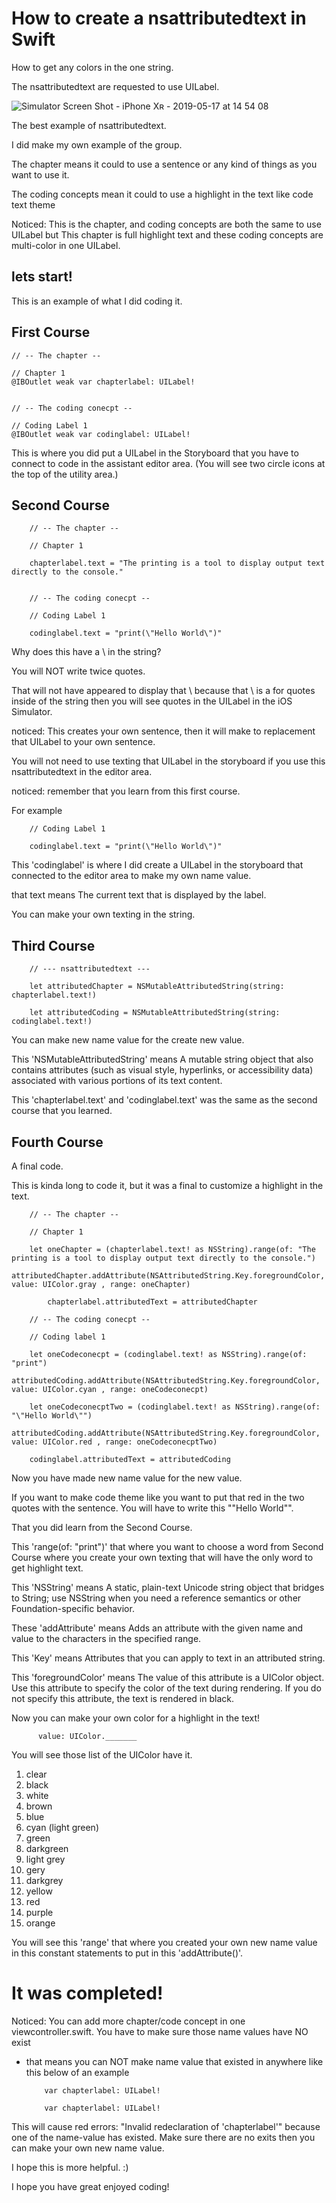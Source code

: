 # How to create a nsattributedtext in Swift
How to get any colors in the one string. 

The nsattributedtext are requested to use UILabel. 

![Simulator Screen Shot - iPhone Xʀ - 2019-05-17 at 14 54 08](https://user-images.githubusercontent.com/32586236/57952723-a6893600-78b3-11e9-83b4-cab4c9e753d1.png)


The best example of nsattributedtext. 

I did make my own example of the group. 

The chapter means it could to use a sentence or any kind of things as you want to use it. 

The coding concepts mean it could to use a highlight in the text like code text theme

Noticed:  This is the chapter, and coding concepts are both the same to use UILabel but This chapter is full highlight 
text and these coding concepts are multi-color in one UILabel.

## lets start!

This is an example of what I did coding it. 

## First Course

    // -- The chapter --
    
    // Chapter 1
    @IBOutlet weak var chapterlabel: UILabel!
    
    
    // -- The coding conecpt --
    
    // Coding Label 1
    @IBOutlet weak var codinglabel: UILabel!
    
    
This is where you did put a UILabel in the Storyboard that you have to connect to code in the assistant editor area. 
(You will see two circle icons at the top of the utility area.)  

## Second Course

        // -- The chapter --
        
        // Chapter 1
        
        chapterlabel.text = "The printing is a tool to display output text directly to the console."
        
        
        // -- The coding conecpt --
        
        // Coding Label 1
        
        codinglabel.text = "print(\"Hello World\")"
        
Why does this have a \ in the string? 

You will NOT write twice quotes.

That will not have appeared to display that \ because that \ is a for quotes inside of the string
then you will see quotes in the UILabel in the iOS Simulator.         
        
noticed: This creates your own sentence, then it will make to replacement that UILabel to your own sentence.   

You will not need to use texting that UILabel in the storyboard if you use this nsattributedtext in the editor area.

noticed: remember that you learn from this first course. 

For example

        // Coding Label 1
        
        codinglabel.text = "print(\"Hello World\")"
        
This 'codinglabel' is where I did create a UILabel in the storyboard that connected to the editor area to make my own
name value.

that text means The current text that is displayed by the label.

You can make your own texting in the string. 


## Third Course


        // --- nsattributedtext ---
        
        let attributedChapter = NSMutableAttributedString(string: chapterlabel.text!)
        
        let attributedCoding = NSMutableAttributedString(string: codinglabel.text!)


You can make new name value for the create new value. 

This 'NSMutableAttributedString' means A mutable string object that also contains attributes (such as visual style, 
hyperlinks, or accessibility data) associated with various portions of its text content. 

This 'chapterlabel.text' and 'codinglabel.text' was the same as the second course that you learned. 

## Fourth Course

A final code. 

This is kinda long to code it, but it was a final to customize a highlight in the text.

        // -- The chapter --
        
        // Chapter 1
        
        let oneChapter = (chapterlabel.text! as NSString).range(of: "The printing is a tool to display output text directly to the console.")
            attributedChapter.addAttribute(NSAttributedString.Key.foregroundColor, value: UIColor.gray , range: oneChapter)
            
            chapterlabel.attributedText = attributedChapter
        
        // -- The coding conecpt --
        
        // Coding label 1
        
        let oneCodeconecpt = (codinglabel.text! as NSString).range(of: "print")
        attributedCoding.addAttribute(NSAttributedString.Key.foregroundColor, value: UIColor.cyan , range: oneCodeconecpt)
        
        let oneCodeconecptTwo = (codinglabel.text! as NSString).range(of: "\"Hello World\"")
        attributedCoding.addAttribute(NSAttributedString.Key.foregroundColor, value: UIColor.red , range: oneCodeconecptTwo)
        
        codinglabel.attributedText = attributedCoding

Now you have made new name value for the new value. 

If you want to make code theme like you want to put that red in the two quotes with the sentence.
You will have to write this "\"Hello World\"". 

That you did learn from the Second Course.

This 'range(of: "print")' that where you want to choose a word from  Second Course 
where you create your own texting that will have the only word to get highlight text. 

This 'NSString' means A static, plain-text Unicode string object that bridges to String; use NSString when you need a reference
semantics or other Foundation-specific behavior.

These 'addAttribute' means Adds an attribute with the given name and value to the characters in the specified range.

This 'Key' means Attributes that you can apply to text in an attributed string.

This 'foregroundColor' means The value of this attribute is a UIColor object. Use this attribute to specify the color of the text during rendering. If you do not specify this attribute, the text is rendered in black.

Now you can make your own color for a highlight in the text! 

          value: UIColor._______
          
You will see those list of the UIColor have it. 

1. clear
2. black
3. white
4. brown
5. blue
6. cyan (light green)
7. green 
8. darkgreen 
9. light grey 
10. gery
11. darkgrey
12. yellow
13. red
14. purple
15. orange

You will see this 'range' that where you created your own new name value in this constant statements to put 
in this 'addAttribute()'.

# It was completed! 

Noticed: You can add more chapter/code concept in one viewcontroller.swift. You have to make sure those name values have NO exist
* that means you can NOT make name value that existed in anywhere like this below of an example 

          var chapterlabel: UILabel!

          var chapterlabel: UILabel!
 
This will cause red errors: "Invalid redeclaration of 'chapterlabel'" because one of the name-value has existed. 
Make sure there are no exits then you can make your own new name value.

I hope this is more helpful. :) 

I hope you have great enjoyed coding! 
